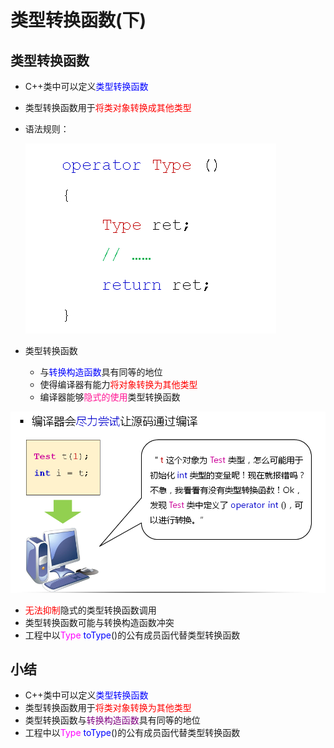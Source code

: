 # 类型转换函数(下)
## 类型转换函数
- C++类中可以定义<font color=blue>类型转换函数</font>
- 类型转换函数用于<font color=red>将类对象转换成其他类型</font>
- 语法规则：

  ![Alt text](image.png)

- 类型转换函数
  - 与<font color=blue>转换构造函数</font>具有同等的地位
  - 使得编译器有能力<font color=red>将对象转换为其他类型</font>
  - 编译器能够<font color=deeppink>隐式的使用</font>类型转换函数

![Alt text](image-1.png)

- <font color=red>无法抑制</font>隐式的类型转换函数调用
- 类型转换函数可能与转换构造函数冲突
- 工程中以<font color=Fuchsia>Type</font> <font color=blue>toType</font>()的公有成员函代替类型转换函数
  
## 小结
- C++类中可以定义<font color=blue>类型转换函数</font>
- 类型转换函数用于<font color=red>将类对象转换为其他类型</font>
- 类型转换函数与<font color=purple>转换构造函数</font>具有同等的地位
- 工程中以<font color=Fuchsia>Type</font> <font color=blue>toType</font>()的公有成员函代替类型转换函数